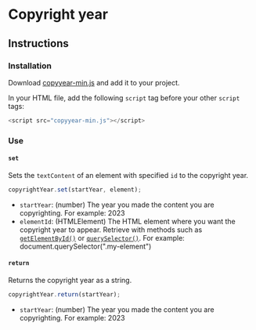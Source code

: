 # Copyright year
## Instructions
### Installation
Download [copyyear-min.js](https://github.com/mirojones/copyright-year/blob/main/copyyear-min.js) and add it to your project.

In your HTML file, add the following `script` tag before your other `script` tags:

```javascript
<script src="copyyear-min.js"></script>
```

### Use
#### `set`
Sets the `textContent` of an element with specified `id` to the copyright year.

```javascript
copyrightYear.set(startYear, element);
```

- `startYear`: (number) The year you made the content you are copyrighting. For example: 2023
- `elementId`: (HTMLElement) The HTML element where you want the copyright year to appear. Retrieve with methods such as [`getElementById()`](https://developer.mozilla.org/en-US/docs/Web/API/Document/getElementById) or [`querySelector()`](https://developer.mozilla.org/en-US/docs/Web/API/Document/querySelector). For example: document.querySelector(".my-element")

#### `return`
Returns the copyright year as a string.

```javascript
copyrightYear.return(startYear);
```

- `startYear`: (number) The year you made the content you are copyrighting. For example: 2023
